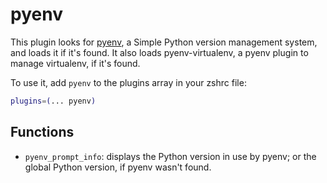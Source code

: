 # pyenv

This plugin looks for [pyenv](https://github.com/pyenv/pyenv), a Simple Python version
management system, and loads it if it's found. It also loads pyenv-virtualenv, a pyenv
plugin to manage virtualenv, if it's found.

To use it, add `pyenv` to the plugins array in your zshrc file:

```zsh
plugins=(... pyenv)
```

## Functions

- `pyenv_prompt_info`: displays the Python version in use by pyenv; or the global Python
  version, if pyenv wasn't found.
